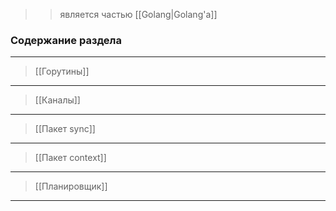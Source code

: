 >> является частью [[Golang|Golang'a]]

### Содержание раздела
-----
> [[Горутины]]
-----
> [[Каналы]]
-----
> [[Пакет sync]]
------
> [[Пакет context]]
-----
> [[Планировщик]]
-----

